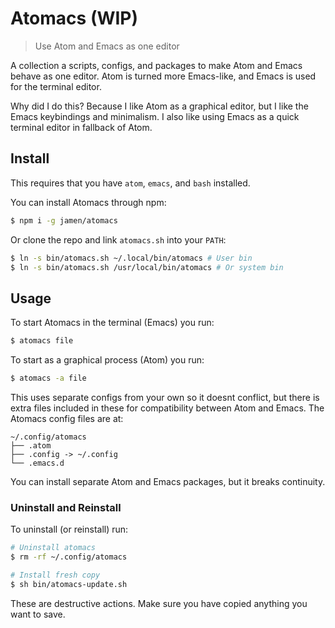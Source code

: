 
# Atomacs (WIP)

> Use Atom and Emacs as one editor

A collection a scripts, configs, and packages to make Atom and Emacs behave as one editor.  Atom is turned more Emacs-like, and Emacs is used for the terminal editor.

Why did I do this?  Because I like Atom as a graphical editor, but I like the Emacs
keybindings and minimalism.  I also like using Emacs as a quick terminal editor in
fallback of Atom.

## Install

This requires that you have `atom`, `emacs`, and `bash` installed.

You can install Atomacs through npm:

```sh
$ npm i -g jamen/atomacs
```

Or clone the repo and link `atomacs.sh` into your `PATH`:

```sh
$ ln -s bin/atomacs.sh ~/.local/bin/atomacs # User bin
$ ln -s bin/atomacs.sh /usr/local/bin/atomacs # Or system bin
```

## Usage

To start Atomacs in the terminal (Emacs) you run:

```sh
$ atomacs file
```

To start as a graphical process (Atom) you run:

```sh
$ atomacs -a file
```

This uses separate configs from your own so it doesnt conflict, but there is extra files included in these for compatibility between Atom and Emacs. The Atomacs config files are at:

```
~/.config/atomacs
├── .atom
├── .config -> ~/.config
└── .emacs.d
```

You can install separate Atom and Emacs packages, but it breaks continuity.

### Uninstall and Reinstall

To uninstall (or reinstall) run:

```sh
# Uninstall atomacs
$ rm -rf ~/.config/atomacs

# Install fresh copy
$ sh bin/atomacs-update.sh
```

These are destructive actions.  Make sure you have copied anything you want to save.
